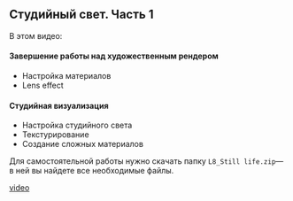 ## Студийный свет. Часть 1

В этом видео:

#### Завершение работы над художественным рендером

- Настройка материалов  
- Lens effect

#### Студийная визуализация

- Настройка студийного света
- Текстурирование
- Создание сложных материалов

Для самостоятельной работы нужно скачать папку `L8_Still life.zip`— в ней вы найдете все необходимые файлы.

[video](https://player.softculture.cc/embed/online/SVR/SVR_15.24.05_L8-1_Subject_Render_Part1)

